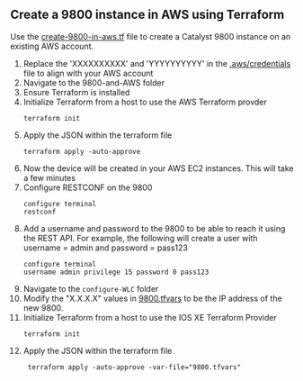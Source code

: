 ## Create a 9800 instance in AWS using Terraform
Use the [create-9800-in-aws.tf](create-9800-in-aws.tf) file to create a Catalyst 9800 instance on an existing AWS account. 

1. Replace the 'XXXXXXXXXX' and 'YYYYYYYYYY' in the [.aws/credentials](./.aws/credentials.txt) file to align with your AWS account
1. Navigate to the 9800-and-AWS folder
1. Ensure Terraform is installed
1. Initialize Terraform from a host to use the AWS Terraform provder
   ```
   terraform init
   ``` 
1. Apply the JSON within the terraform file
   ```
   terraform apply -auto-approve
   ```
1. Now the device will be created in your AWS EC2 instances. This will take a few minutes
1. Configure RESTCONF on the 9800 
    ```
    configure terminal
    restconf 
     ```
1. Add a username and password to the 9800 to be able to reach it using the REST API. For example, the following will create a user with username = admin and password = pass123
    ```
    configure terminal
    username admin privilege 15 password 0 pass123
     ```
1. Navigate to the `configure-WLC` folder
1. Modify the "X.X.X.X" values in [9800.tfvars](configure-WLC/9800.tfvars) to be the IP address of the new 9800.
1. Initialize Terraform from a host to use the IOS XE Terraform Provider
   ```
   terraform init
   ``` 
1. Apply the JSON within the terraform file
   ```
    terraform apply -auto-approve -var-file="9800.tfvars"
   ```